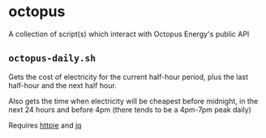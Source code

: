 # octopus

A collection of script(s) which interact with Octopus Energy's public API

## `octopus-daily.sh`

Gets the cost of electricity for the current half-hour period, plus the last half-hour and the next half hour.

Also gets the time when electricity will be cheapest before midnight, in the next 24 hours and before 4pm (there tends to be a 4pm-7pm peak daily)

Requires [httpie](https://httpie.io/) and [jq](https://stedolan.github.io/jq/)
